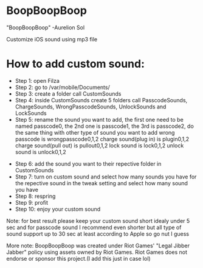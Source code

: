 # BoopBoopBoop
"BoopBoopBoop" -Aurelion Sol

Customize iOS sound using mp3 file

# How to add custom sound:
* Step 1: open Filza
* Step 2: go to /var/mobile/Documents/
* Step 3: create a folder call CustomSounds
* Step 4: inside CustomSounds create 5 folders call PasscodeSounds, ChargeSounds, WrongPasscodeSounds, UnlockSounds and LockSounds 
* Step 5: rename the sound you want to add, the first one need to be named passcode0, the 2nd one is passcode1, the 3rd is passcode2, do the same thing with other type of sound you want to add wrong passcode is wrongpasscode0,1,2 charge sound(plug in) is plugin0,1,2 charge sound(pull out) is pullout0,1,2 lock sound is lock0,1,2 unlock sound is unlock0,1,2  
- Step 6: add the sound you want to their repective folder in CustomSounds
- Step 7: turn on custom sound and select how many sounds you have for the repective sound in the tweak setting and select how many sound you have
- Step 8: respring
- Step 9: profit
- Step 10: enjoy your custom sound

Note: for best result please keep your custom sound short idealy under 5 sec and for passcode sound I recommend even shorter but all type of sound support up to 30 sec at least according to Apple so go nut I guess

More note: BoopBoopBoop was created under Riot Games' "Legal Jibber Jabber" policy using assets owned by Riot Games.  Riot Games does not endorse or sponsor this project.(I add this just in case lol)
